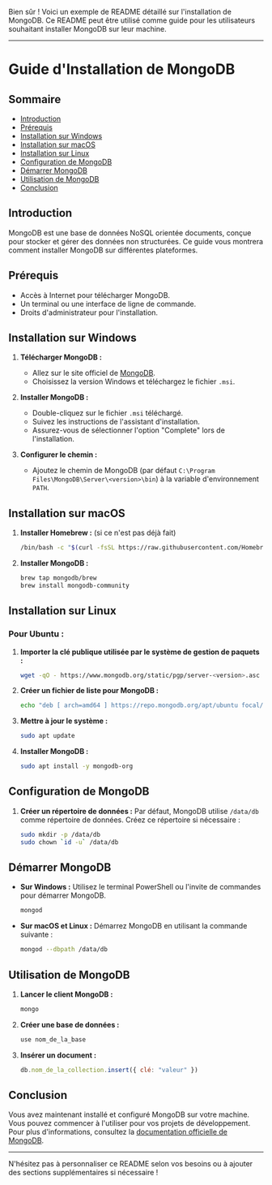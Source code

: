 Bien sûr ! Voici un exemple de README détaillé sur l'installation de MongoDB. Ce README peut être utilisé comme guide pour les utilisateurs souhaitant installer MongoDB sur leur machine.

---

# Guide d'Installation de MongoDB

## Sommaire
- [Introduction](#introduction)
- [Prérequis](#prérequis)
- [Installation sur Windows](#installation-sur-windows)
- [Installation sur macOS](#installation-sur-macos)
- [Installation sur Linux](#installation-sur-linux)
- [Configuration de MongoDB](#configuration-de-mongodb)
- [Démarrer MongoDB](#démarrer-mongodb)
- [Utilisation de MongoDB](#utilisation-de-mongodb)
- [Conclusion](#conclusion)

## Introduction
MongoDB est une base de données NoSQL orientée documents, conçue pour stocker et gérer des données non structurées. Ce guide vous montrera comment installer MongoDB sur différentes plateformes.

## Prérequis
- Accès à Internet pour télécharger MongoDB.
- Un terminal ou une interface de ligne de commande.
- Droits d'administrateur pour l'installation.

## Installation sur Windows

1. **Télécharger MongoDB :**
   - Allez sur le site officiel de [MongoDB](https://www.mongodb.com/try/download/community).
   - Choisissez la version Windows et téléchargez le fichier `.msi`.

2. **Installer MongoDB :**
   - Double-cliquez sur le fichier `.msi` téléchargé.
   - Suivez les instructions de l'assistant d'installation.
   - Assurez-vous de sélectionner l'option "Complete" lors de l'installation.

3. **Configurer le chemin :**
   - Ajoutez le chemin de MongoDB (par défaut `C:\Program Files\MongoDB\Server\<version>\bin`) à la variable d'environnement `PATH`.

## Installation sur macOS

1. **Installer Homebrew :** (si ce n'est pas déjà fait)
   ```bash
   /bin/bash -c "$(curl -fsSL https://raw.githubusercontent.com/Homebrew/install/HEAD/install.sh)"
   ```

2. **Installer MongoDB :**
   ```bash
   brew tap mongodb/brew
   brew install mongodb-community
   ```

## Installation sur Linux

### Pour Ubuntu :

1. **Importer la clé publique utilisée par le système de gestion de paquets :**
   ```bash
   wget -qO - https://www.mongodb.org/static/pgp/server-<version>.asc | sudo apt-key add -
   ```

2. **Créer un fichier de liste pour MongoDB :**
   ```bash
   echo "deb [ arch=amd64 ] https://repo.mongodb.org/apt/ubuntu focal/multiverse amd64 Packages" | sudo tee /etc/apt/sources.list.d/mongodb-org-<version>.list
   ```

3. **Mettre à jour le système :**
   ```bash
   sudo apt update
   ```

4. **Installer MongoDB :**
   ```bash
   sudo apt install -y mongodb-org
   ```

## Configuration de MongoDB

1. **Créer un répertoire de données :**
   Par défaut, MongoDB utilise `/data/db` comme répertoire de données. Créez ce répertoire si nécessaire :
   ```bash
   sudo mkdir -p /data/db
   sudo chown `id -u` /data/db
   ```

## Démarrer MongoDB

- **Sur Windows :** Utilisez le terminal PowerShell ou l'invite de commandes pour démarrer MongoDB.
  ```bash
  mongod
  ```

- **Sur macOS et Linux :** Démarrez MongoDB en utilisant la commande suivante :
  ```bash
  mongod --dbpath /data/db
  ```

## Utilisation de MongoDB

1. **Lancer le client MongoDB :**
   ```bash
   mongo
   ```

2. **Créer une base de données :**
   ```javascript
   use nom_de_la_base
   ```

3. **Insérer un document :**
   ```javascript
   db.nom_de_la_collection.insert({ clé: "valeur" })
   ```

## Conclusion
Vous avez maintenant installé et configuré MongoDB sur votre machine. Vous pouvez commencer à l'utiliser pour vos projets de développement. Pour plus d'informations, consultez la [documentation officielle de MongoDB](https://docs.mongodb.com/manual/).

---

N'hésitez pas à personnaliser ce README selon vos besoins ou à ajouter des sections supplémentaires si nécessaire !
